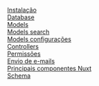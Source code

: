 [Instalação](/docs/instalation.md) <br>
[Database](/docs/database.md) <br>
[Models](/docs/app-models.md) <br>
[Models search](/docs/app-models-search.md) <br>
[Models configurações](/docs/app-models-settings.md) <br>
[Controllers](/docs/app-http-controllers.md) <br>
[Permissões](/docs/config-permissions.md) <br>
[Envio de e-mails](/docs/app-mail.md) <br>
[Principais componentes Nuxt](/docs/client-components.md) <br>
[Schema](/docs/schema.md) <br>



